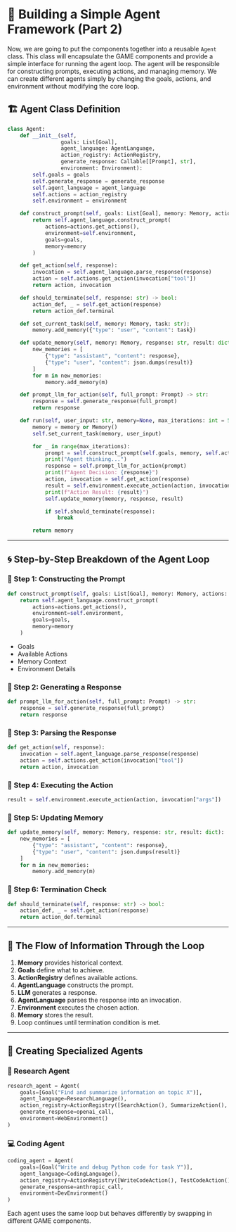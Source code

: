 # 🧠 Building a Simple Agent Framework (Part 2)

Now, we are going to put the components together into a reusable `Agent` class. This class will encapsulate the GAME components and provide a simple interface for running the agent loop. The agent will be responsible for constructing prompts, executing actions, and managing memory. We can create different agents simply by changing the goals, actions, and environment without modifying the core loop.

## 🏗️ Agent Class Definition

```python
class Agent:
    def __init__(self,
                 goals: List[Goal],
                 agent_language: AgentLanguage,
                 action_registry: ActionRegistry,
                 generate_response: Callable[[Prompt], str],
                 environment: Environment):
        self.goals = goals
        self.generate_response = generate_response
        self.agent_language = agent_language
        self.actions = action_registry
        self.environment = environment

    def construct_prompt(self, goals: List[Goal], memory: Memory, actions: ActionRegistry) -> Prompt:
        return self.agent_language.construct_prompt(
            actions=actions.get_actions(),
            environment=self.environment,
            goals=goals,
            memory=memory
        )

    def get_action(self, response):
        invocation = self.agent_language.parse_response(response)
        action = self.actions.get_action(invocation["tool"])
        return action, invocation

    def should_terminate(self, response: str) -> bool:
        action_def, _ = self.get_action(response)
        return action_def.terminal

    def set_current_task(self, memory: Memory, task: str):
        memory.add_memory({"type": "user", "content": task})

    def update_memory(self, memory: Memory, response: str, result: dict):
        new_memories = [
            {"type": "assistant", "content": response},
            {"type": "user", "content": json.dumps(result)}
        ]
        for m in new_memories:
            memory.add_memory(m)

    def prompt_llm_for_action(self, full_prompt: Prompt) -> str:
        response = self.generate_response(full_prompt)
        return response

    def run(self, user_input: str, memory=None, max_iterations: int = 50) -> Memory:
        memory = memory or Memory()
        self.set_current_task(memory, user_input)

        for _ in range(max_iterations):
            prompt = self.construct_prompt(self.goals, memory, self.actions)
            print("Agent thinking...")
            response = self.prompt_llm_for_action(prompt)
            print(f"Agent Decision: {response}")
            action, invocation = self.get_action(response)
            result = self.environment.execute_action(action, invocation["args"])
            print(f"Action Result: {result}")
            self.update_memory(memory, response, result)

            if self.should_terminate(response):
                break

        return memory
```

---

## 🌀 Step-by-Step Breakdown of the Agent Loop

### 🔹 Step 1: Constructing the Prompt

```python
def construct_prompt(self, goals: List[Goal], memory: Memory, actions: ActionRegistry) -> Prompt:
    return self.agent_language.construct_prompt(
        actions=actions.get_actions(),
        environment=self.environment,
        goals=goals,
        memory=memory
    )
```

* Goals
* Available Actions
* Memory Context
* Environment Details

### 🔹 Step 2: Generating a Response

```python
def prompt_llm_for_action(self, full_prompt: Prompt) -> str:
    response = self.generate_response(full_prompt)
    return response
```

### 🔹 Step 3: Parsing the Response

```python
def get_action(self, response):
    invocation = self.agent_language.parse_response(response)
    action = self.actions.get_action(invocation["tool"])
    return action, invocation
```

### 🔹 Step 4: Executing the Action

```python
result = self.environment.execute_action(action, invocation["args"])
```

### 🔹 Step 5: Updating Memory

```python
def update_memory(self, memory: Memory, response: str, result: dict):
    new_memories = [
        {"type": "assistant", "content": response},
        {"type": "user", "content": json.dumps(result)}
    ]
    for m in new_memories:
        memory.add_memory(m)
```

### 🔹 Step 6: Termination Check

```python
def should_terminate(self, response: str) -> bool:
    action_def, _ = self.get_action(response)
    return action_def.terminal
```

---

## 🔄 The Flow of Information Through the Loop

1. **Memory** provides historical context.
2. **Goals** define what to achieve.
3. **ActionRegistry** defines available actions.
4. **AgentLanguage** constructs the prompt.
5. **LLM** generates a response.
6. **AgentLanguage** parses the response into an invocation.
7. **Environment** executes the chosen action.
8. **Memory** stores the result.
9. Loop continues until termination condition is met.

---

## 🧪 Creating Specialized Agents

### 🔬 Research Agent

```python
research_agent = Agent(
    goals=[Goal("Find and summarize information on topic X")],
    agent_language=ResearchLanguage(),
    action_registry=ActionRegistry([SearchAction(), SummarizeAction(), ...]),
    generate_response=openai_call,
    environment=WebEnvironment()
)
```

### 💻 Coding Agent

```python
coding_agent = Agent(
    goals=[Goal("Write and debug Python code for task Y")],
    agent_language=CodingLanguage(),
    action_registry=ActionRegistry([WriteCodeAction(), TestCodeAction(), ...]),
    generate_response=anthropic_call,
    environment=DevEnvironment()
)
```

Each agent uses the same loop but behaves differently by swapping in different GAME components.
